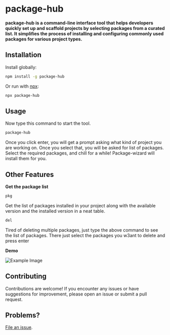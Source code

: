 
# package-hub


**package-hub is a command-line interface tool that helps developers quickly set up and scaffold projects by selecting packages from a curated list. 
It simplifies the process of installing and configuring commonly used packages for various project types.**



## Installation

Install globally:

```sh
npm install -g package-hub
```

Or run with [npx](https://docs.npmjs.com/cli/v7/commands/npx):

```sh
npx package-hub
```

## Usage
Now type this command to start the tool.
```sh
package-hub
```

Once you click enter, you will get a prompt asking what kind of project you are working on. Once you select that, you will be asked for list of packages. Select the required packages, and chill for a while!
Package-wizard will install them for you.

## Other Features

 **Get the package list**

``` sh
pkg
```

Get the list of packages installed in your project along with the available version and the installed version in a neat table.

```sh
del
```

Tired of deleting multiple packages, just type the above command to see the list of packages. There just select the packages you w3ant to delete and press enter

 **Demo**

![Example Image](https://github.com/16-vaishali/package-wizard/raw/main/demo.png)


## Contributing

Contributions are welcome! If you encounter any issues or have suggestions for improvement, please open an issue or submit a pull request.

## Problems?

[File an issue]((https://github.com/16-Vaishali/package-wizard/issues)). 
